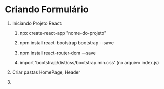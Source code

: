# Criando Formulário

1. Iniciando Projeto React:

   1. npx create-react-app "nome-do-projeto"

   2. npm install react-bootstrap bootstrap --save

   3. npm install react-router-dom --save

   4. import 'bootstrap/dist/css/bootstrap.min.css' (no arquivo index.js)

      

2. Criar pastas HomePage, Header

3. 